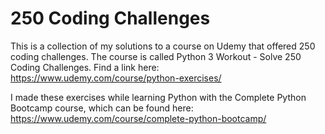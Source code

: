 # 250 Coding Challenges
This is a collection of my solutions to a course on Udemy that offered 250 coding challenges. The course is called Python 3 Workout - Solve 250 Coding Challenges. Find a link here:
https://www.udemy.com/course/python-exercises/

I made these exercises while learning Python with the Complete Python Bootcamp course, which can be found here:
https://www.udemy.com/course/complete-python-bootcamp/
